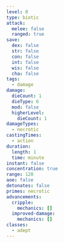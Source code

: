 ```yaml
---
level: 0
type: biotic
attack:
  melee: false
  ranged: true
save:
  dex: false
  str: false
  con: false
  int: false
  wis: false
  cha: false
tags:
  - damage
damage:
  dieCount: 1
  dieType: 6
  mod: false
  higherLevel:
    dieCount: 1
damageTypes:
  - necrotic
castingTimes:
  - action
duration:
  length: 1
  time: minute
instant: false
concentration: true
range: 120
aoe: false
detonates: false
primes: necrotic
advancements:
  cripple:
    mechanics: []
  improved-damage:
    mechanics: []
classes:
  - adept
---
```

